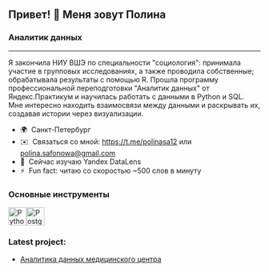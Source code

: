 ## Привет! 👋 Меня зовут Полина
### Аналитик данных
---------------
Я закончила НИУ ВШЭ по специальности "социология": принимала участие в групповых исследованиях, а также проводила собственные; обрабатывала результаты с помощью R. Прошла программу профессиональной переподготовки "Аналитик данных" от Яндекс.Практикум и научилась работать с данными в Python и SQL. Мне интересно находить взаимосвязи между данными и раскрывать их, создавая истории через визуализации.

* 🌍  Санкт-Петербург
* ✉️  Связаться со мной: https://t.me/polinasa12 или polina.safonowa@gmail.com
* 🧠  Сейчас изучаю Yandex DataLens
* ⚡  Fun fact: читаю со скоростью ~500 слов в минуту

### Основные инструменты
<p align="left">
<a href="https://www.python.org/" target="_blank" rel="noreferrer"><img src="https://raw.githubusercontent.com/danielcranney/readme-generator/main/public/icons/skills/python-colored.svg" width="36" height="36" alt="Python" /></a><a href="https://www.postgresql.org/" target="_blank" rel="noreferrer"><img src="https://raw.githubusercontent.com/danielcranney/readme-generator/main/public/icons/skills/postgresql-colored.svg" width="36" height="36" alt="PostgreSQL" /></a>
</p>

### Latest project:
* [Аналитика данных медицинского центра](medical/medical.ipynb)
